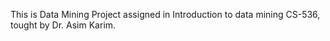 This is Data Mining Project assigned in Introduction to data mining CS-536, tought by Dr. Asim Karim. 
